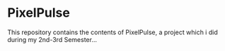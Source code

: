 # PixelPulse
This repository contains the contents of PixelPulse, a project which i did during my 2nd-3rd Semester...
